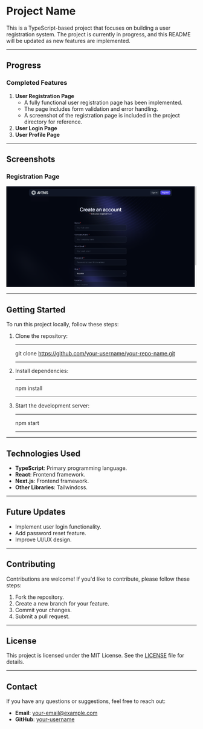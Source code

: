 # Project Name

This is a TypeScript-based project that focuses on building a user registration system. The project is currently in progress, and this README will be updated as new features are implemented.

---

## Progress

### Completed Features

1. **User Registration Page**
   - A fully functional user registration page has been implemented.
   - The page includes form validation and error handling.
   - A screenshot of the registration page is included in the project directory for reference.
2. **User Login Page**
3. **User Profile Page**

---

## Screenshots

### Registration Page
![Registration Page](./utils/registration_page.png)

---

## Getting Started

To run this project locally, follow these steps:

1. Clone the repository:
   ***
   git clone https://github.com/your-username/your-repo-name.git
   ***

2. Install dependencies:
   ***
   npm install
   ***

3. Start the development server:
   ***
   npm start
   ***

---

## Technologies Used

- **TypeScript**: Primary programming language.
- **React**: Frontend framework.
- **Next.js**: Frontend framework.
- **Other Libraries**: Tailwindcss.

---

## Future Updates

- Implement user login functionality.
- Add password reset feature.
- Improve UI/UX design.

---

## Contributing

Contributions are welcome! If you'd like to contribute, please follow these steps:

1. Fork the repository.
2. Create a new branch for your feature.
3. Commit your changes.
4. Submit a pull request.

---

## License

This project is licensed under the MIT License. See the [LICENSE](./LICENSE) file for details.

---

## Contact

If you have any questions or suggestions, feel free to reach out:

- **Email**: your-email@example.com
- **GitHub**: [your-username](https://github.com/your-username)